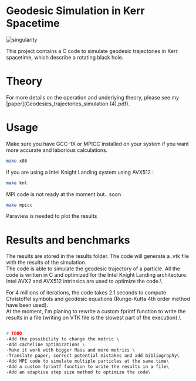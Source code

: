 # Geodesic Simulation in Kerr Spacetime

![singularity](https://github.com/at0m741/Kerr_Geodesics/assets/20189027/77c3b1ed-d70e-4319-81d4-32004044a585)

This project contains a C code to simulate geodesic trajectories in Kerr spacetime, which describe a rotating black hole.

# Theory
For more details on the operation and underlying theory, please see my [paper](Geodesics_trajectories_simulation (4).pdf).

# Usage
Make sure you have GCC-1X or MPICC installed on your system if you want more accurate and laborious calculations.
```bash
make x86
```
if you are using a Intel Knight Landing system using AVX512 :
```bash
make knl
```
MPI code is not ready at the moment but.. soon
```bash
make mpicc
```
Paraview is needed to plot the results

# Results and benchmarks
The results are stored in the results folder. The code will generate a .vtk file with the results of the simulation.\
The code is able to simulate the geodesic trajectory of a particle. All the code is written in C and optimized for the Intel Knight Landing architecture.\
Intel AVX2 and AVX512 intrinsics are used to optimize the code.\

For 4 millions of iterations, the code takes 2.1 seconds to compute Christoffel symbols and geodesic equations (Runge-Kutta 4th order method have been used).\
At the moment, I'm planing to rewrite a custom fprintf function to write the results in a file (writing on VTK file is the slowest part of the execution).\
```bash

# TODO
-Add the possibility to change the metric \
-Add cacheline optimizations \
-Make it work with bigger Mass and more metrics \
-Translate paper, correct potential mistakes and add bibliography\
-Add MPI code to simulate multiple particles at the same time\
-Add a custom fprintf function to write the results in a file\
-Add an adaptive step size method to optimize the code\


